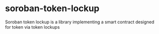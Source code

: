 # soroban-token-lockup

Soroban token lockup is a library implementing a smart contract designed for token via token lockups
